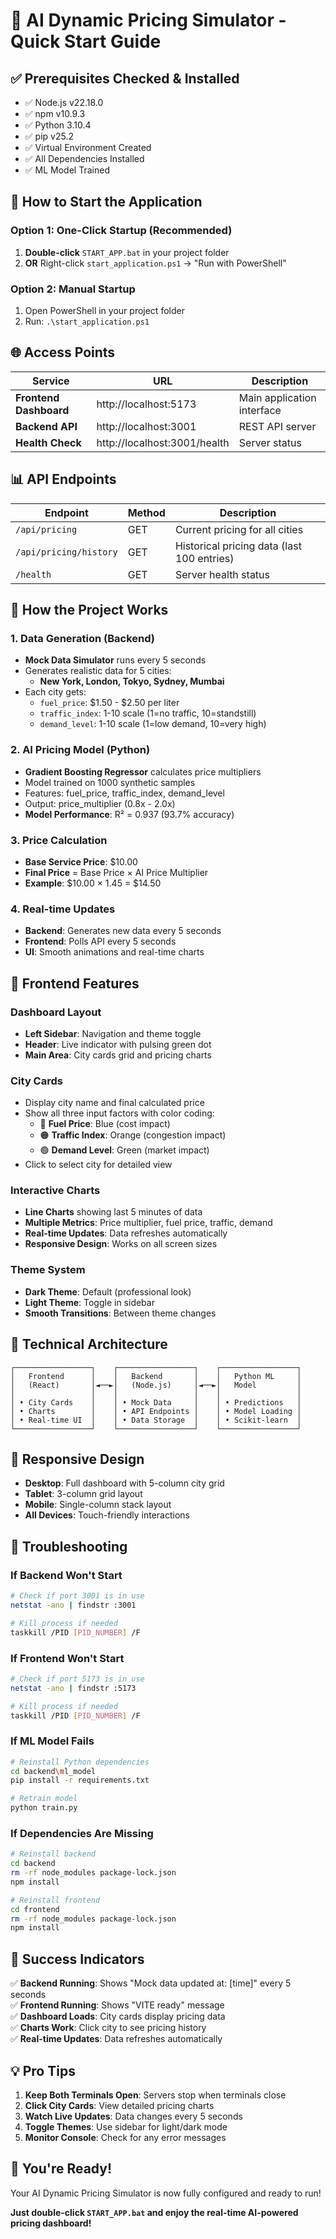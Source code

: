 # 🚀 AI Dynamic Pricing Simulator - Quick Start Guide

## ✅ **Prerequisites Checked & Installed**
- ✅ Node.js v22.18.0
- ✅ npm v10.9.3  
- ✅ Python 3.10.4
- ✅ pip v25.2
- ✅ Virtual Environment Created
- ✅ All Dependencies Installed
- ✅ ML Model Trained

## 🎯 **How to Start the Application**

### **Option 1: One-Click Startup (Recommended)**
1. **Double-click** `START_APP.bat` in your project folder
2. **OR** Right-click `start_application.ps1` → "Run with PowerShell"

### **Option 2: Manual Startup**
1. Open PowerShell in your project folder
2. Run: `.\start_application.ps1`

## 🌐 **Access Points**

| Service | URL | Description |
|---------|-----|-------------|
| **Frontend Dashboard** | http://localhost:5173 | Main application interface |
| **Backend API** | http://localhost:3001 | REST API server |
| **Health Check** | http://localhost:3001/health | Server status |

## 📊 **API Endpoints**

| Endpoint | Method | Description |
|----------|--------|-------------|
| `/api/pricing` | GET | Current pricing for all cities |
| `/api/pricing/history` | GET | Historical pricing data (last 100 entries) |
| `/health` | GET | Server health status |

## 🔄 **How the Project Works**

### **1. Data Generation (Backend)**
- **Mock Data Simulator** runs every 5 seconds
- Generates realistic data for 5 cities:
  - **New York, London, Tokyo, Sydney, Mumbai**
- Each city gets:
  - `fuel_price`: $1.50 - $2.50 per liter
  - `traffic_index`: 1-10 scale (1=no traffic, 10=standstill)
  - `demand_level`: 1-10 scale (1=low demand, 10=very high)

### **2. AI Pricing Model (Python)**
- **Gradient Boosting Regressor** calculates price multipliers
- Model trained on 1000 synthetic samples
- Features: fuel_price, traffic_index, demand_level
- Output: price_multiplier (0.8x - 2.0x)
- **Model Performance**: R² = 0.937 (93.7% accuracy)

### **3. Price Calculation**
- **Base Service Price**: $10.00
- **Final Price** = Base Price × AI Price Multiplier
- **Example**: $10.00 × 1.45 = $14.50

### **4. Real-time Updates**
- **Backend**: Generates new data every 5 seconds
- **Frontend**: Polls API every 5 seconds
- **UI**: Smooth animations and real-time charts

## 🎨 **Frontend Features**

### **Dashboard Layout**
- **Left Sidebar**: Navigation and theme toggle
- **Header**: Live indicator with pulsing green dot
- **Main Area**: City cards grid and pricing charts

### **City Cards**
- Display city name and final calculated price
- Show all three input factors with color coding:
  - 🔵 **Fuel Price**: Blue (cost impact)
  - 🟠 **Traffic Index**: Orange (congestion impact)
  - 🟢 **Demand Level**: Green (market impact)
- Click to select city for detailed view

### **Interactive Charts**
- **Line Charts** showing last 5 minutes of data
- **Multiple Metrics**: Price multiplier, fuel price, traffic, demand
- **Real-time Updates**: Data refreshes automatically
- **Responsive Design**: Works on all screen sizes

### **Theme System**
- **Dark Theme**: Default (professional look)
- **Light Theme**: Toggle in sidebar
- **Smooth Transitions**: Between theme changes

## 🔧 **Technical Architecture**

```
┌─────────────────┐    ┌─────────────────┐    ┌─────────────────┐
│   Frontend      │    │   Backend       │    │   Python ML     │
│   (React)       │◄──►│   (Node.js)     │◄──►│   Model         │
│                 │    │                 │    │                 │
│ • City Cards    │    │ • Mock Data     │    │ • Predictions   │
│ • Charts        │    │ • API Endpoints │    │ • Model Loading │
│ • Real-time UI  │    │ • Data Storage  │    │ • Scikit-learn  │
└─────────────────┘    └─────────────────┘    └─────────────────┘
```

## 📱 **Responsive Design**
- **Desktop**: Full dashboard with 5-column city grid
- **Tablet**: 3-column grid layout
- **Mobile**: Single-column stack layout
- **All Devices**: Touch-friendly interactions

## 🚨 **Troubleshooting**

### **If Backend Won't Start**
```bash
# Check if port 3001 is in use
netstat -ano | findstr :3001

# Kill process if needed
taskkill /PID [PID_NUMBER] /F
```

### **If Frontend Won't Start**
```bash
# Check if port 5173 is in use
netstat -ano | findstr :5173

# Kill process if needed
taskkill /PID [PID_NUMBER] /F
```

### **If ML Model Fails**
```bash
# Reinstall Python dependencies
cd backend\ml_model
pip install -r requirements.txt

# Retrain model
python train.py
```

### **If Dependencies Are Missing**
```bash
# Reinstall backend
cd backend
rm -rf node_modules package-lock.json
npm install

# Reinstall frontend
cd frontend
rm -rf node_modules package-lock.json
npm install
```

## 🎯 **Success Indicators**

✅ **Backend Running**: Shows "Mock data updated at: [time]" every 5 seconds  
✅ **Frontend Running**: Shows "VITE ready" message  
✅ **Dashboard Loads**: City cards display pricing data  
✅ **Charts Work**: Click city to see pricing history  
✅ **Real-time Updates**: Data refreshes automatically  

## 💡 **Pro Tips**

1. **Keep Both Terminals Open**: Servers stop when terminals close
2. **Click City Cards**: View detailed pricing charts
3. **Watch Live Updates**: Data changes every 5 seconds
4. **Toggle Themes**: Use sidebar for light/dark mode
5. **Monitor Console**: Check for any error messages

## 🎉 **You're Ready!**

Your AI Dynamic Pricing Simulator is now fully configured and ready to run! 

**Just double-click `START_APP.bat` and enjoy the real-time AI-powered pricing dashboard!**
